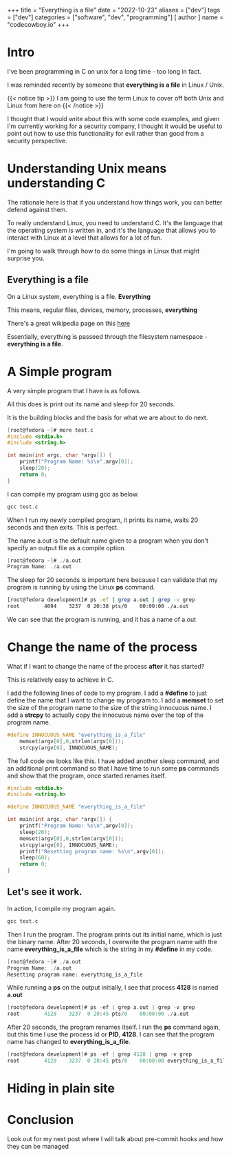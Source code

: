 +++
title = "Everything is a file"
date = "2022-10-23"
aliases = ["dev"]
tags = ["dev"]
categories = ["software", "dev", "programming"]
[ author ]
  name = "codecowboy.io"
+++

# Intro
I've been programming in C on unix for a long time - too long in fact. 

I was reminded recently by someone that **everything is a file** in Linux / Unix.

{{< notice tip >}}
I am going to use the term Linux to cover off both Unix and Linux from here on
{{< /notice >}}


I thought that I would write about this with some code examples, and given I'm currently working for a security company, I thought it would be useful to point out how to use this functionality for evil rather than good from a security perspective.

# Understanding Unix means understanding C

The rationale here is that if you understand how things work, you can better defend against them.

To really understand Linux, you need to understand C. 
It's the language that the operating system is written in, and it's the language that allows you to interact with Linux at a level that allows for a lot of fun.

I'm going to walk through how to do some things in Linux that might surprise you.

## Everything is a file
On a Linux system, everything is a file. **Everything**

This means, regular files, devices, memory, processes, **everything**

There's a great wikipedia page on this [here](https://en.wikipedia.org/wiki/Everything_is_a_file)

Essentially, everything is passeed through the filesystem namespace - **everything is a file**.


# A Simple program
A very simple program that I have is as follows.

All this does is print out its name and sleep for 20 seconds.

It is the building blocks and the basis for what we are about to do next.

```C
[root@fedora ~]# more test.c
#include <stdio.h>
#include <string.h>

int main(int argc, char *argv[]) {
    printf("Program Name: %s\n",argv[0]);
    sleep(20);
    return 0;
}

```

I can compile my program using gcc as below.
```C 
gcc test.c
```

When I run my newly compiled program, it prints its name, waits 20 seconds and then exits. 
This is perfect. 

The name a.out is the default name given to a program when you don't specify an output file as a compile option.
```C
[root@fedora ~]# ./a.out
Program Name: ./a.out
```

The sleep for 20 seconds is important here because I can validate that my program is running by using the Linux **ps** command.

```Bash
[root@fedora development]# ps -ef | grep a.out | grep -v grep
root        4094    3237  0 20:38 pts/0    00:00:00 ./a.out
```

We can see that the program is running, and it has a name of a.out


# Change the name of the process
What if I want to change the name of the process **after** it has started?

This is relatively easy to achieve in C.

I add the following lines of code to my program. 
I add a **#define** to just define the name that I want to change my program to.
I add a **memset** to set the size of the program name to the size of the string innocuous name.
I add a **strcpy** to actually copy the innocuous name over the top of the program name.

```C 
#define INNOCUOUS_NAME "everything_is_a_file"
    memset(argv[0],0,strlen(argv[0]));
    strcpy(argv[0], INNOCUOUS_NAME);
```

The full code ow looks like this.
I have added another sleep command, and an additional print command so that I have time to run some **ps** commands and show that the program, once started renames itself.

```C
#include <stdio.h>
#include <string.h>

#define INNOCUOUS_NAME "everything_is_a_file"

int main(int argc, char *argv[]) {
    printf("Program Name: %s\n",argv[0]);
    sleep(20);
    memset(argv[0],0,strlen(argv[0]));
    strcpy(argv[0], INNOCUOUS_NAME);
    printf("Resetting program name: %s\n",argv[0]);
    sleep(60);
    return 0;
}
```

## Let's see it work.
In action, I compile my program again.

```C 
gcc test.c
```

Then I run the program.
The program prints out its initial name, which is just the binary name.
After 20 seconds, I overwrite the program name with the name **everything_is_a_file** which is the string in my **#define** in my code.

```C
[root@fedora ~]# ./a.out
Program Name: ./a.out
Resetting program name: everything_is_a_file
```

While running a **ps** on the output initially, I see that process **4128** is named **a.out**
```C
[root@fedora development]# ps -ef | grep a.out | grep -v grep
root        4128    3237  0 20:45 pts/0    00:00:00 ./a.out
```

After 20 seconds, the program renames itself. I run the **ps** command again, but this time I use the process id or **PID**, **4128**. I can see that the program name has changed to **everything_is_a_file**.

```C
[root@fedora development]# ps -ef | grep 4128 | grep -v grep
root        4128    3237  0 20:45 pts/0    00:00:00 everything_is_a_file
```

# Hiding in plain site

# Conclusion

Look out for my next post where I will talk about pre-commit hooks and how they can be managed 
